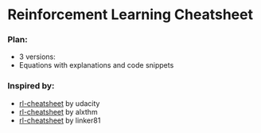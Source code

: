 # Reinforcement Learning Cheatsheet

### Plan:

- 3 versions:
- Equations with explanations and code snippets

### Inspired by:

- [rl-cheatsheet](https://github.com/udacity/rl-cheatsheet) by udacity
- [rl-cheatsheet](https://github.com/alxthm/rl-cheatsheet) by alxthm
- [rl-cheatsheet](https://github.com/linker81/Reinforcement-Learning-CheatSheet) by linker81
